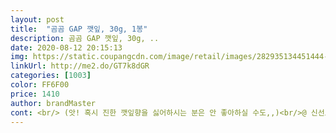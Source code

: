 ```yaml
---
layout: post 
title:  "곰곰 GAP 깻잎, 30g, 1봉" 
description: 곰곰 GAP 깻잎, 30g, ..
date: 2020-08-12 20:15:13 
img: https://static.coupangcdn.com/image/retail/images/282935134451444-ceee72f7-1556-4312-8b3b-11d812fae671.jpg 
linkUrl: http://me2.do/GT7k8dGR 
categories: [1003] 
color: FF6F00 
price: 1410 
author: brandMaster 
cont: <br/> (앗! 혹시 진한 깻잎향을 싫어하시는 분은 안 좋아하실 수도,,)<br/>@ 신선도가 좋아 세척시 버려지는 부분이없었어요<br/>@ 크기도 너무작거나 하지않고, 싸먹기에 딱좋아요ㅎ<br/>@ 활용도가 많은 깻잎 추천합니다❤<br/>고기맛보다 깻잎 맛이 너무 좋아서, 한번에 여러 잎 싸먹었네요 ㅎ<br/>고기에싸먹기에도 좋고ㅎ 저희집은 부침개에 깻잎을 넣어서 먹는데 향도좋고, 완전 맛이좋네요❤<br/>곰곰  깻잎은 잎 하나하나 싱싱했어요.<br/><br/>곰곰 깻잎은 크기도 크고(제 손바닥을 다 가릴정도네요!! >.<br/><), 향긋한 향이 진해서 맛있네요<br/>그동안 동네 마트에서 파는 깻잎이 크기도 작고 시들시들해서 속상했었는데,,<br/>깻잎 좋아하는 분들께는 곰곰 깻잎 강추할께요!!<br/>깻잎 좋아하는 사람들은 만족할 것 같네요.<br/><br/>깻잎 크기도 싸먹기에 너무좋고 완전 신선해요❤<br/>동네 마트보다 몇백원 비싼것 같았는데,, 다 이유가 있네요<br/>마트 깻잎보다 향이 강해서 놀랐어요.<br/><br/>비도오니 부침개에 깻잎넣어서 먹으니 좋네요^^<br/> 
---
```

 